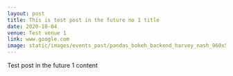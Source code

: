 ```yaml
---
layout: post
title: This is test post in the future no 1 title
date: 2020-10-04
venue: Test venue 1
link: www.google.com
image: static/images/events_past/pandas_bokeh_backend_harvey_nash_960x539px.jpeg
---
```


Test post in the future 1 content